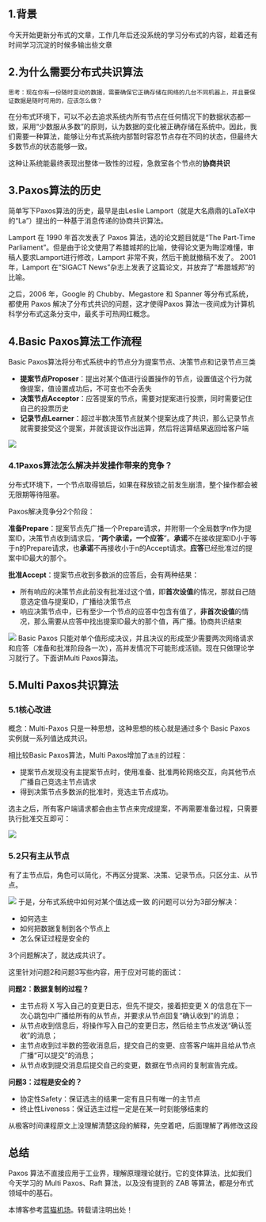 
## 1\.背景


今天开始更新分布式的文章，工作几年后还没系统的学习分布式的内容，趁着还有时间学习沉淀的时候多输出些文章


## 2\.为什么需要分布式共识算法


`思考：现在你有一份随时变动的数据，需要确保它正确存储在网络的几台不同机器上，并且要保证数据是随时可用的，应该怎么做？`


在分布式环境下，可以不必去追求系统内所有节点在任何情况下的数据状态都一致，采用“少数服从多数”的原则，认为数据的变化被正确存储在系统中。因此，我们需要一种算法，能够让分布式系统内部暂时容忍节点存在不同的状态，但最终大多数节点的状态能够一致。


这种让系统能最终表现出整体一致性的过程，急救室各个节点的**协商共识**


## 3\.Paxos算法的历史


简单写下Paxos算法的历史，最早是由Leslie Lamport（就是大名鼎鼎的LaTeX中的“La”）提出的一种基于消息传递的协商共识算法。


Lamport 在 1990 年首次发表了 Paxos 算法，选的论文题目就是“The Part\-Time Parliament”。但是由于论文使用了希腊城邦的比喻，使得论文更为晦涩难懂，审稿人要求Lamport进行修改，Lamport 非常不爽，然后干脆就撤稿不发了。 2001 年，Lamport 在“SIGACT News”杂志上发表了这篇论文，并放弃了“希腊城邦”的比喻。


之后，2006 年，Google 的 Chubby、Megastore 和 Spanner 等分布式系统，都使用 Paxos 解决了分布式共识的问题，这才使得Paxos 算法一夜间成为计算机科学分布式这条分支中，最炙手可热网红概念。


## 4\.Basic Paxos算法工作流程


Basic Paxos算法将分布式系统中的节点分为提案节点、决策节点和记录节点三类


* **提案节点Proposer**：提出对某个值进行设置操作的节点，设置值这个行为就像提案，值设置成功后，不可变也不会丢失
* **决策节点Acceptor**：应答提案的节点，需要对提案进行投票，同时需要记住自己的投票历史
* **记录节点Learner**：超过半数决策节点就某个提案达成了共识，那么记录节点就需要接受这个提案，并就该提议作出运算，然后将运算结果返回给客户端


![](https://img2024.cnblogs.com/blog/2784584/202412/2784584-20241208213637498-1767257901.png)
### 4\.1Paxos算法怎么解决并发操作带来的竞争？


分布式环境下，一个节点取得锁后，如果在释放锁之前发生崩溃，整个操作都会被无限期等待阻塞。


Paxos解决竞争分2个阶段：


**准备Prepare**：提案节点先广播一个Prepare请求，并附带一个全局数字n作为提案ID，决策节点收到请求后，“**两个承诺，一个应答**”。**承诺**不在接收提案ID小于等于n的Prepare请求，也**承诺**不再接收小于n的Accept请求。**应答**已经批准过的提案中ID最大的那个。


**批准Accept**：提案节点收到多数派的应答后，会有两种结果：


* 所有响应的决策节点此前没有批准过这个值，即**首次设值**的情况，那就自己随意选定值与提案ID，广播给决策节点
* 响应决策节点中，已有至少一个节点的应答中包含有值了，**非首次设值**的情况，那么需要从应答中找出提案ID最大的那个值，再广播。协商共识结束


![](https://img2024.cnblogs.com/blog/2784584/202412/2784584-20241208213712756-385026756.png)
Basic Paxos 只能对单个值形成决议，并且决议的形成至少需要两次网络请求和应答（准备和批准阶段各一次），高并发情况下可能形成活锁。现在只做理论学习就行了。下面讲Multi Paxos算法。


## 5\.Multi Paxos共识算法


### 5\.1核心改进


概念：Multi\-Paxos 只是一种思想，这种思想的核心就是通过多个 Basic Paxos 实例就一系列值达成共识。


相比较Basic Paxos算法，Multi Paxos增加了`选主`的过程：


* 提案节点发现没有主提案节点时，使用准备、批准两轮网络交互，向其他节点广播自己竞选主节点请求
* 得到决策节点多数派的批准时，竞选主节点成功。


选主之后，所有客户端请求都会由主节点来完成提案，不再需要准备过程，只需要 执行批准交互即可：


![](https://img2024.cnblogs.com/blog/2784584/202412/2784584-20241208213751975-354791631.png)
### 5\.2只有主从节点


有了主节点后，角色可以简化，不再区分提案、决策、记录节点。只区分主、从节点。


![](https://img2024.cnblogs.com/blog/2784584/202412/2784584-20241208213820994-1393107258.png)
于是，分布式系统中如何对某个值达成一致 的问题可以分为3部分解决：


* 如何选主
* 如何把数据复制到各个节点上
* 怎么保证过程是安全的


3个问题解决了，就达成共识了。


这里针对问题2和问题3写些内容，用于应对可能的面试：


**问题2：数据复制的过程？**


* 主节点将 X 写入自己的变更日志，但先不提交，接着把变更 X 的信息在下一次心跳包中广播给所有的从节点，并要求从节点回复“确认收到”的消息；
* 从节点收到信息后，将操作写入自己的变更日志，然后给主节点发送“确认签收”的消息；
* 主节点收到过半数的签收消息后，提交自己的变更、应答客户端并且给从节点广播“可以提交”的消息；
* 从节点收到提交消息后提交自己的变更，数据在节点间的复制宣告完成。


**问题3：过程是安全的？**


* 协定性Safety：保证选主的结果一定有且只有唯一的主节点
* 终止性Liveness：保证选主过程一定是在某一时刻能够结束的


从极客时间课程原文上没理解清楚这段的解释，先空着吧，后面理解了再修改这段


## 总结


Paxos 算法不直接应用于工业界，理解原理理论就行。它的变体算法，比如我们今天学习的 Multi Paxos、Raft 算法，以及没有提到的 ZAB 等算法，都是分布式领域中的基石。


 本博客参考[蓝猫机场](https://fenfang.org)。转载请注明出处！
